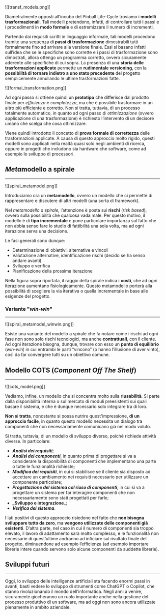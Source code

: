 ![[transf_models.png]]

Diametralmente opposti all’incubo del Pinball Life-Cycle troviamo i **modelli trasformazionali**. Tali modelli pretendono, infatti, di controllare tutti i passi e i procedimenti in **modo formale** e di estremizzare il numero di incrementi.

Partendo dai requisiti scritti in linguaggio informale, tali modelli procedono tramite una sequenza di **passi di trasformazione** dimostrabili tutti formalmente fino ad arrivare alla versione finale. Essi si basano infatti sull’idea che se le specifiche sono corrette e i passi di trasformazione sono dimostrati, allora ottengo un programma corretto, ovvero sicuramente aderente alle specifiche di cui sopra.
La presenza di una **storia delle trasformazioni applicate** permette un **rudimentale versioning**, con la **possibilità di tornare indietro a uno stato precedente** del progetto semplicemente annullando le ultime trasformazioni fatte.

![[formal_transformation.png]]

Ad ogni passo si ottiene quindi un **prototipo** che differisce dal prodotto finale per *efficienza* e *completezza*, ma che è possibile trasformare in un altro più efficiente e corretto. Non si tratta, tuttavia, di un processo totalmente automatico, in quanto ad ogni passo di *ottimizzazione* (ovvero applicazione di una trasformazione) è richiesto l’intervento di un decisore umano che scelga che cosa ottimizzare.

Viene quindi introdotto il concetto di **prova formale di correttezza** delle trasformazioni applicate. A causa di questo approccio molto rigido, questi modelli sono applicati nella realtà quasi solo negli ambienti di ricerca, oppure in progetti che includono sia hardware che software, come ad esempio lo sviluppo di processori.

## *Meta*modello a spirale
---

![[spiral_metamodel.png]]

Introduciamo ora un **metamodello**, ovvero un modello che ci permette di rappresentare e discutere di altri modelli (una sorta di framework).

Nel *metamodello a spirale*, l’attenzione è posta sui **rischi** (_risk based_), ovvero sulla possibilità che qualcosa vada male. Per questo motivo, il modello è di **tipo incrementale** e pone particolare importanza sul fatto che non abbia senso fare lo studio di fattibilità una sola volta, ma ad ogni iterazione serva una decisione.

Le fasi generali sono dunque:

- Determinazione di obiettivi, alternative e vincoli
- Valutazione alternative, identificazione rischi (decido se ha senso andare avanti)
- Sviluppo e verifica
- Pianificazione della prossima iterazione

Nella figura sopra riportata, il raggio della spirale indica i **costi**, che ad ogni iterazione aumentano fisiologicamente. Questo metamodello porterà alla possibilità di scegliere la via iterativa o quella incrementale in base alle esigenze del progetto.

### Variante "*win-win*"
---

![[spiral_metamodel_winwin.png]]

Esiste una variante del modello a spirale che fa notare come i rischi ad ogni fase non sono solo rischi tecnologici, ma anche **contrattuali**, con il cliente.
Ad ogni iterazione bisogna, dunque, trovare con esso un **punto di equilibrio** (_win-win_) in cui entrambi le parti “vincono” (o hanno l’illusione di aver vinto), così da far convergere tutti su un obiettivo comune.

## Modello COTS (*Component Off The Shelf*)
---

![[cots_model.png]]

Vediamo, infine, un modello che si concentra molto sulla **riusabilità**. Si parte dalla disponibilità interna o sul mercato di moduli preesistenti sui quali basare il sistema, e che è dunque necessario solo integrare tra di loro.

**Non si tratta**, nonostante si possa nutrire quest'impressione, **di un approccio facile**, in quanto questo modello necessita un dialogo tra componenti che non necessariamente comunicano già nel modo voluto.

Si tratta, tuttavia, di un modello di sviluppo diverso, poiché richiede attività diverse. In particolare:

- ***Analisi dei requisiti***;
- _**Analisi dei componenti**_, in quanto prima di progettare si va a considerare la disponibilità di componenti che implementano una parte o tutte le funzionalità richieste;
- _**Modifica dei requisiti**_, in cui si stabilisce se il cliente sia disposto ad accettare un cambiamento nei requisiti necessario per utilizzare un componente particolare;
- _**Progettazione del sistema col riuso di componenti**_, in cui si va a progettare un sistema per far interagire componenti che non necessariamente sono stati progettati per farlo;
- **_Sviluppo e integrazione**_;
- **_Verifica del sistema_**.

I lati positivi di questo approccio risiedono nel fatto che **non bisogna sviluppare tutto da zero**, ma **vengono utilizzate delle componenti già esistenti**. D’altra parte, nel caso in cui il numero di componenti sia troppo elevato, il lavoro di adattamento sarà molto complesso, e le funzionalità non necessarie di quest’ultime andranno ad inficiare sul risultato finale del progetto, diminuendone ad esempio l’efficienza (ad esempio importare librerie intere quando servono solo alcune componenti da suddette librerie).

## Sviluppi futuri
---
Oggi, lo sviluppo delle intelligenze artificiali sta facendo enormi passi in avanti, basti vedere lo sviluppo di strumenti come ChatGPT o Copilot, che stanno rivoluzionando il mondo dell’informatica.
Negli anni a venire, sicuramente giocheranno un ruolo importante anche nella gestione del processo produttivo di un software, ma ad oggi non sono ancora utilizzate pienamente in ambito aziendale.